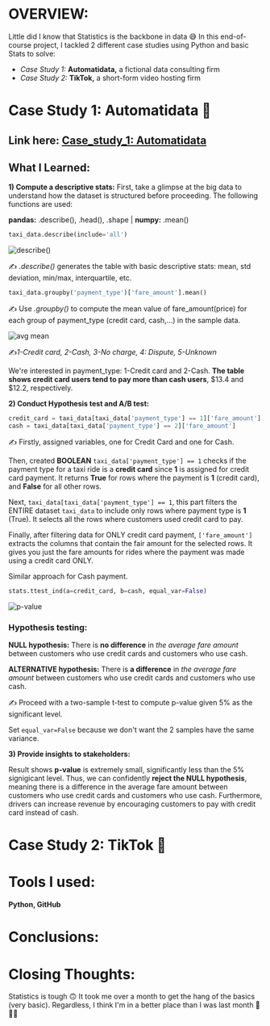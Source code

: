 # OVERVIEW:
Little did I know that Statistics is the backbone in data 😅 In this end-of-course project, I tackled 2 different case studies using Python and basic Stats to solve:
- *Case Study 1:* **Automatidata,** a fictional data consulting firm
- *Case Study 2:* **TikTok,** a short-form video hosting firm

# Case Study 1: Automatidata 🚕
## Link here: [Case_study_1: Automatidata](https://github.com/amy941/Google_Advanced_Module-4_Statistics/blob/main/Case_Study_1_%20Automatidata.ipynb)

## What I Learned:
  
**1) Compute a descriptive stats:**
First, take a glimpse at the big data to understand how the dataset is structured before proceeding. The following functions are used:

**pandas:** .describe(), .head(), .shape | **numpy:** .mean()

 ```python
 taxi_data.describe(include='all')
 ```

![describe()](https://github.com/user-attachments/assets/9b3dcf70-2f0c-41a5-9a3a-80af6de01a19)

✍ *.describe()* generates the table with basic descriptive stats: mean, std deviation, min/max, interquartile, etc.
     
```python
taxi_data.groupby('payment_type')['fare_amount'].mean()
```
✍ Use *.groupby()* to compute the mean value of fare_amount(price) for each group of payment_type (credit card, cash,...) in the sample data.

![avg mean](https://github.com/user-attachments/assets/1c9d15bb-1da5-43a8-816d-22337b4468da)   

✍*1-Credit card, 2-Cash, 3-No charge, 4: Dispute, 5-Unknown*
   
We're interested in payment_type: 1-Credit card and 2-Cash. **The table shows credit card users tend to pay more than cash users**, $13.4 and $12.2, respectively.     
 
 
**2) Conduct Hypothesis test and A/B test:**

```python
credit_card = taxi_data[taxi_data['payment_type'] == 1]['fare_amount'] 
cash = taxi_data[taxi_data['payment_type'] == 2]['fare_amount']
```
✍ Firstly, assigned variables, one for Credit Card and one for Cash.

Then, created **BOOLEAN** ```taxi_data['payment_type'] == 1``` checks if the payment type for a taxi ride is a **credit card** since **1** is assigned for credit card payment. It returns **True** for rows where the payment is **1** (credit card), and **False** for all other rows.

Next, ```taxi_data[taxi_data['payment_type'] == 1```, this part filters the ENTIRE dataset ```taxi_data``` to include only rows where payment type is **1** (True). It selects all the rows where customers used credit card to pay.

Finally, after filtering data for ONLY credit card payment, ```['fare_amount']``` extracts the columns that contain the fair amount for the selected rows. It gives you just the fare amounts for rides where the payment was made using a credit card ONLY.

Similar approach for Cash payment.

```python
stats.ttest_ind(a=credit_card, b=cash, equal_var=False)
```
![p-value](https://github.com/user-attachments/assets/68576db6-f04d-4428-8611-4c9f6fdeca0e)

### Hypothesis testing: 

**NULL hypothesis:** There is **no difference** in *the average fare amount* between customers who use credit cards and customers who use cash.

**ALTERNATIVE hypothesis:** There is **a difference** in *the average fare amount* between customers who use credit cards and customers who use cash.

✍ Proceed with a two-sample t-test to compute p-value given 5% as the significant level.

Set ```equal_var=False``` because we don't want the 2 samples have the same variance.

**3) Provide insights to stakeholders:** 

Result shows **p-value** is extremely small, significantly less than the 5% signigicant level. Thus, we can confidently **reject the NULL hypothesis**, meaning there is a difference in the average fare amount between customers who use credit cards and customers who use cash. Furthermore, drivers can increase revenue by encouraging customers to pay with credit card instead of cash. 


# Case Study 2: TikTok 🎵




# Tools I used:
**Python, GitHub**

# Conclusions:

# Closing Thoughts:
Statistics is tough 🙃 It took me over a month to get the hang of the basics (very basic). Regardless, I think I'm in a better place than I was last month 🐌🐌🐌
